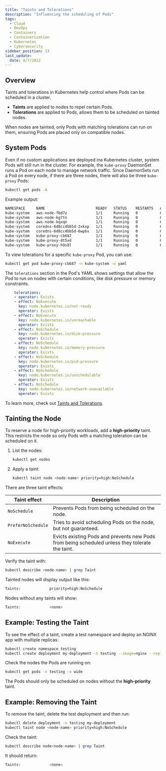 ```yaml
---
title: "Taints and Tolerations"
description: "Influencing the scheduling of Pods"
tags:
  - Cloud
  - DevOps
  - Containers
  - Containerization
  - Kubernetes
  - Cybersecurity
sidebar_position: 13
last_update:
  date: 4/7/2022
---
```



## Overview

Taints and tolerations in Kubernetes help control where Pods can be scheduled in a cluster.

- **Taints** are applied to nodes to repel certain Pods.
- **Tolerations** are applied to Pods, allows them to be scheduled on tainted nodes.

When nodes are tainted, only Pods with matching tolerations can run on them, ensuring Pods are placed only on compatible nodes.

## System Pods

Even if no custom applications are deployed ina Kubernetes cluster, system Pods will still run in the cluster. For example, the `kube-proxy` DaemonSet runs a Pod on each node to manage network traffic. Since DaemonSets run a Pod on every node, if there are three nodes, there will also be three `kube-proxy` Pods:

```bash
kubectl get pods -A
```

Example output:

```bash
NAMESPACE     NAME                       READY   STATUS    RESTARTS   AGE
kube-system   aws-node-fbd7z             1/1     Running   0          6h40m
kube-system   aws-node-kg7tn             1/1     Running   0          6h40m
kube-system   aws-node-kqxqn             1/1     Running   0          6h40m
kube-system   coredns-6d8cc4bb5d-2xkxp   1/1     Running   0          6h51m
kube-system   coredns-6d8cc4bb5d-6wpbx   1/1     Running   0          6h51m
kube-system   kube-proxy-cb687           1/1     Running   0          6h40m
kube-system   kube-proxy-dt5xd           1/1     Running   0          6h40m
kube-system   kube-proxy-h9s8l           1/1     Running   0          6h40m 
```    

To view tolerations for a specific `kube-proxy` Pod, you can use:

```bash
kubectl get pod kube-proxy-cb687 -n kube-system -o yaml
```

The `tolerations` section in the Pod's YAML shows settings that allow the Pod to run on nodes with certain conditions, like disk pressure or memory constraints.


```yaml
    tolerations:
    - operator: Exists
    - effect: NoExecute
      key: node.kubernetes.io/not-ready
      operator: Exists
    - effect: NoExecute
      key: node.kubernetes.io/unreachable
      operator: Exists
    - effect: NoSchedule
      key: node.kubernetes.io/disk-pressure
      operator: Exists
    - effect: NoSchedule
      key: node.kubernetes.io/memory-pressure
      operator: Exists
    - effect: NoSchedule
      key: node.kubernetes.io/pid-pressure
      operator: Exists
    - effect: NoSchedule
      key: node.kubernetes.io/unschedulable
      operator: Exists
    - effect: NoSchedule
      key: node.kubernetes.io/network-unavailable
      operator: Exists 
```

To learn more, check out [Taints and Tolerations](https://kubernetes.io/docs/concepts/scheduling-eviction/taint-and-toleration/).



## Tainting the Node 

To reserve a node for high-priority workloads, add a **high-priority** taint. This restricts the node so only Pods with a matching toleration can be scheduled on it.

1. List the nodes:

    ```bash
    kubectl get nodes
    ```

2. Apply a taint:

    ```bash
    kubectl taint node <node-name> priority=high:NoSchedule
    ```

There are three taint effects:

Taint effect        | Description |
--------------------|-------------|
`NoSchedule`       | Prevents Pods from being scheduled on the node.   
`PreferNoSchedule` | Tries to avoid scheduling Pods on the node, but not guaranteed. 
`NoExecute`        | Evicts existing Pods and prevents new Pods from being scheduled unless they tolerate the taint.

Verify the taint with:

```bash
kubectl describe <node-name> | grep Taint
```

Tainted nodes will display output like this:

```bash 
Taints:             priority=high:NoSchedule
```

Nodes without any taints will show:

```bash 
Taints:             <none>
```


## Example: Testing the Taint

To see the effect of a taint, create a test namespace and deploy an NGINX app with multiple replicas:

```bash
kubectl create namespace testing
kubectl create deployment my-deployment -n testing --image=nginx --replicas=4
```

Check the nodes the Pods are running on:

```bash
kubectl get pods -n testing -o wide
```

The Pods should only be scheduled on nodes without the **high-priority** taint.


## Example: Removing the Taint 

To remove the taint, delete the test deployment and then run:

```bash
kubectl delete deployment -n testing my-deployment 
kubectl taint node <node-name> priority=high:NoSchedule 
```

Check the taint:

```bash
kubectl describe node<node-name> | grep Taint
```

It should return:

```bash
Taints:             <none> 
```


 

 

